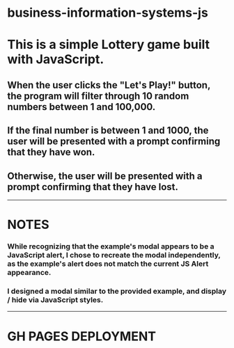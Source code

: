 # business-information-systems-js


# This is a simple Lottery game built with JavaScript.
## When the user clicks the "Let's Play!" button, the program will filter through 10 random numbers between 1 and 100,000. 
## If the final number is between 1 and 1000, the user will be presented with a prompt confirming that they have won.
## Otherwise, the user will be presented with a prompt confirming that they have lost.

---

# NOTES

### While recognizing that the example's modal appears to be a JavaScript alert, I chose to recreate the modal independently, as the example's alert does not match the current JS Alert appearance. 
### I designed a modal similar to the provided example, and display / hide via JavaScript styles.

---

# GH PAGES DEPLOYMENT